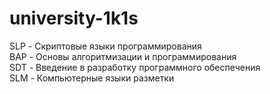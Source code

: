# university-1k1s
SLP - Скриптовые языки программирования   
BAP - Основы алгоритмизации и программирования   
SDT - Введение в разработку программного обеспечения  
SLM - Компьютерные языки разметки  
